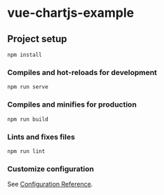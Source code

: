 # vue-chartjs-example

## Project setup
```
npm install
```

### Compiles and hot-reloads for development
```
npm run serve
```

### Compiles and minifies for production
```
npm run build
```

### Lints and fixes files
```
npm run lint
```

### Customize configuration
See [Configuration Reference](https://cli.vuejs.org/config/).


<!-- <template>
  <div>
    <canvas id="planet-chart"></canvas>
  </div>
</template>
<script>
import Chart from 'chart.js'
import chartData from '../chart-data.js'

export default {
  name: 'PlanetChart',
  data() {
    return {
      chartData: chartData
    }
  },
  mounted() {
    const ctx = document.getElementById('planet-chart');
    new Chart(ctx, this.chartData);
  }
}
</script> -->